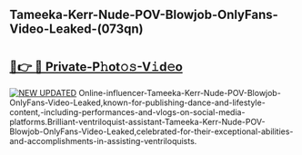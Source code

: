 ## Tameeka-Kerr-Nude-POV-Blowjob-OnlyFans-Video-Leaked-(073qn)


# <h2><a href="https://mediaupload.pro?-19M">🔗👉 🔴 Private-P𝚑ot𝚘𝚜-V𝚒d𝚎o</a></h2>

[![NEW UPDATED](https://i.imgur.com/0qMVB7G.gif)](https://mediaupload.pro?-19M)
Online-influencer-Tameeka-Kerr-Nude-POV-Blowjob-OnlyFans-Video-Leaked,known-for-publishing-dance-and-lifestyle-content,-including-performances-and-vlogs-on-social-media-platforms.Brilliant-ventriloquist-assistant-Tameeka-Kerr-Nude-POV-Blowjob-OnlyFans-Video-Leaked,celebrated-for-their-exceptional-abilities-and-accomplishments-in-assisting-ventriloquists.  